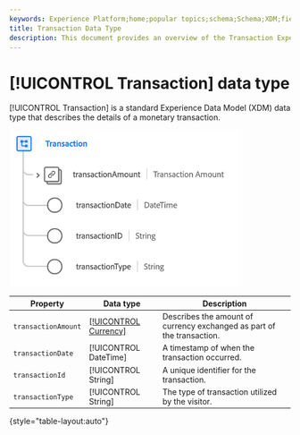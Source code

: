 ```yaml
---
keywords: Experience Platform;home;popular topics;schema;Schema;XDM;fields;schemas;Schemas;transaction;datatype;data-type;data type;
title: Transaction Data Type
description: This document provides an overview of the Transaction Experience Data Model (XDM) data type.
---
```

# [!UICONTROL Transaction] data type

[!UICONTROL Transaction] is a standard Experience Data Model (XDM) data type that describes the details of a monetary transaction.

![Transaction structure](../images/data-types/transaction.png)

| Property | Data type | Description |
| --- | --- | --- |
| `transactionAmount` | [[!UICONTROL Currency]](./currency.md) | Describes the amount of currency exchanged as part of the transaction. |
| `transactionDate` | [!UICONTROL DateTime] | A timestamp of when the transaction occurred. |
| `transactionId` | [!UICONTROL String] | A unique identifier for the transaction. |
| `transactionType` | [!UICONTROL String] | The type of transaction utilized by the visitor. |

{style="table-layout:auto"}
